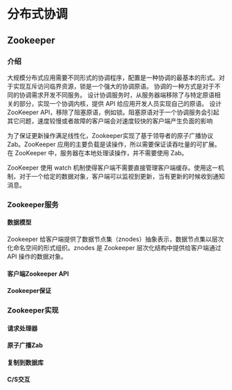 # 分布式协调

## Zookeeper
### 介绍
大规模分布式应用需要不同形式的协调程序，配置是一种协调的最基本的形式。对于实现互斥访问临界资源，锁是一个强大的协调原语。
协调的一种方式是对于不同的协调需求开发不同服务。
设计协调服务时，从服务器端移除了与特定原语相关的部分，实现一个协调内核，提供 API 给应用开发人员实现自己的原语。
设计 ZooKeeper API，移除了阻塞原语，例如锁。阻塞原语对于一个协调服务会引起其它问题，速度较慢或者故障的客户端会对速度较快的客户端产生负面的影响

为了保证更新操作满足线性化，Zookeeper实现了基于领导者的原子广播协议 Zab。ZooKeeper 应用的主要负载是读操作，所以需要保证读吞吐量的可扩展。在 ZooKeeper 中，服务器在本地处理读操作，并不需要使用 Zab。

ZooKeeper 使用 watch 机制使得客户端不需要直接管理客户端缓存。使用这一机制，对于一个给定的数据对象，客户端可以监视到更新，当有更新的时候收到通知消息。

### Zookeeper服务

#### 数据模型
Zookeeper 给客户端提供了数据节点集（znodes）抽象表示，数据节点集以层次化命名空间的形式组织。znodes 是 Zookeeper 层次化结构中提供给客户端通过 API 操作的数据对象。



#### 客户端Zookeeper API



#### Zookeeper保证



### Zookeeper实现


#### 请求处理器


#### 原子广播Zab


#### 复制到数据库


#### C/S交互
